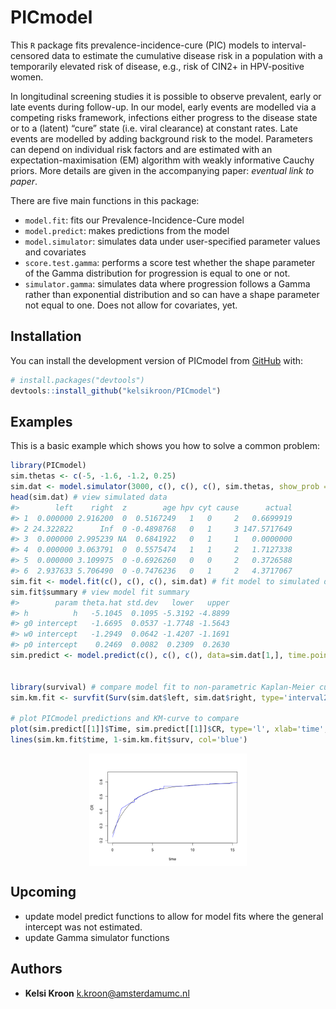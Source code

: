 
<!-- README.md is generated from README.Rmd. Please edit that file -->

# PICmodel

<!-- badges: start -->
<!-- badges: end -->

This `R` package fits prevalence-incidence-cure (PIC) models to
interval-censored data to estimate the cumulative disease risk in a
population with a temporarily elevated risk of disease, e.g., risk of
CIN2+ in HPV-positive women.

In longitudinal screening studies it is possible to observe prevalent,
early or late events during follow-up. In our model, early events are
modelled via a competing risks framework, infections either progress to
the disease state or to a (latent) “cure” state (i.e. viral clearance)
at constant rates. Late events are modelled by adding background risk to
the model. Parameters can depend on individual risk factors and are
estimated with an expectation-maximisation (EM) algorithm with weakly
informative Cauchy priors. More details are given in the accompanying
paper: *eventual link to paper*.

There are five main functions in this package:

- `model.fit`: fits our Prevalence-Incidence-Cure model
- `model.predict`: makes predictions from the model
- `model.simulator`: simulates data under user-specified parameter
  values and covariates
- `score.test.gamma`: performs a score test whether the shape parameter
  of the Gamma distribution for progression is equal to one or not.
- `simulator.gamma`: simulates data where progression follows a Gamma
  rather than exponential distribution and so can have a shape parameter
  not equal to one. Does not allow for covariates, yet.

## Installation

You can install the development version of PICmodel from
[GitHub](https://github.com/) with:

``` r
# install.packages("devtools")
devtools::install_github("kelsikroon/PICmodel")
```

## Examples

This is a basic example which shows you how to solve a common problem:

``` r
library(PICmodel)
sim.thetas <- c(-5, -1.6, -1.2, 0.25)
sim.dat <- model.simulator(3000, c(), c(), c(), sim.thetas, show_prob = 0.9, interval=3, include.h=T)
head(sim.dat) # view simulated data
#>        left    right  z        age hpv cyt cause      actual
#> 1  0.000000 2.916200  0  0.5167249   1   0     2   0.6699919
#> 2 24.322822      Inf  0 -0.4898768   0   1     3 147.5717649
#> 3  0.000000 2.995239 NA  0.6841922   0   1     1   0.0000000
#> 4  0.000000 3.063791  0  0.5575474   1   1     2   1.7127338
#> 5  0.000000 3.109975  0 -0.6926260   0   0     2   0.3726588
#> 6  2.937633 5.706490  0 -0.7476236   0   1     2   4.3717067
sim.fit <- model.fit(c(), c(), c(), sim.dat) # fit model to simulated data
sim.fit$summary # view model fit summary
#>        param theta.hat std.dev   lower   upper
#> h          h   -5.1045  0.1095 -5.3192 -4.8899
#> g0 intercept   -1.6695  0.0537 -1.7748 -1.5643
#> w0 intercept   -1.2949  0.0642 -1.4207 -1.1691
#> p0 intercept    0.2469  0.0082  0.2309  0.2630
sim.predict <- model.predict(c(), c(), c(), data=sim.dat[1,], time.points = seq(0, 15, 0.5), fit=sim.fit)


library(survival) # compare model fit to non-parametric Kaplan-Meier curve 
sim.km.fit <- survfit(Surv(sim.dat$left, sim.dat$right, type='interval2')~1)

# plot PICmodel predictions and KM-curve to compare 
plot(sim.predict[[1]]$Time, sim.predict[[1]]$CR, type='l', xlab='time', ylab='CR', ylim=c(0.2, 0.65))
lines(sim.km.fit$time, 1-sim.km.fit$surv, col='blue')
```

<img src="man/figures/README-example-1.png" width="50%" style="display: block; margin: auto;" />

## Upcoming

- update model predict functions to allow for model fits where the
  general intercept was not estimated.
- update Gamma simulator functions

## Authors

- **Kelsi Kroon** <k.kroon@amsterdamumc.nl>
